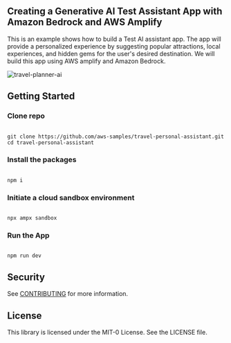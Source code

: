 ## Creating a Generative AI Test Assistant App with Amazon Bedrock and AWS Amplify

This is an example shows how to build a Test AI assistant app. The app will provide a personalized experience by suggesting popular attractions, local experiences, and hidden gems for the user's desired destination. We will build this app using AWS amplify and Amazon Bedrock.

![travel-planner-ai](images/amplify_travel_planner.gif)

## Getting Started
### Clone repo

```

git clone https://github.com/aws-samples/travel-personal-assistant.git
cd travel-personal-assistant

```

### Install the packages

```

npm i

```

### Initiate a cloud sandbox environment

```

npx ampx sandbox

```

### Run the App

```

npm run dev

```


## Security

See [CONTRIBUTING](CONTRIBUTING.md#security-issue-notifications) for more information.

## License

This library is licensed under the MIT-0 License. See the LICENSE file.

